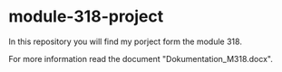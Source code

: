 # module-318-project

In this repository you will find my porject form the module 318.

For more information read the document "Dokumentation_M318.docx".
